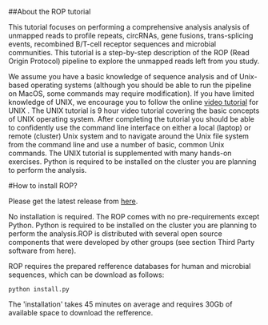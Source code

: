 ##About the ROP tutorial 

This tutorial focuses on performing a comprehensive analysis analysis of unmapped reads to profile repeats, circRNAs, gene fusions, trans-splicing events, recombined B/T-cell receptor sequences and microbial communities. This tutorial is a step-by-step description of the ROP (Read Origin Protocol) pipeline to explore the unmapped reads left from you study.

We assume you have a basic knowledge of sequence analysis and of Unix-based operating systems (although you should be able to run the pipeline on MacOS, some commands may require modification). If you have limited knowledge of UNIX, we encourage you to follow the online [video tutorial](http://qcb.ucla.edu/collaboratory/workshops/collaboratory-workshop-1/) for UNIX . The UNIX tutorial is 9 hour video tutorial covering the basic concepts of UNIX operating system. After completing the tutorial you should be able to confidently use the command line interface on either a local (laptop) or remote (cluster) Unix system and to navigate around the Unix file system from the command line and use a number of basic, common Unix commands. The UNIX tutorial is supplemented with many hands-on exercises. Python is required to be installed on the cluster you are planning to perform the analysis.


#How to install ROP?

Please get the latest release from [here](http://serghei.bioinformatics.ucla.edu/rop/).

No installation is required. The ROP comes with no pre-requirements except Python. Python is required to be installed on the cluster you are planning to perform the analysis.ROP is distributed with several open source components that were developed by other groups (see section Third Party software from here).

ROP requires the prepared refference databases for human and microbial sequences, which can be download as follows:

```
python install.py
```
 
The 'installation' takes 45 minutes on average and requires 30Gb of available space to download the refference.